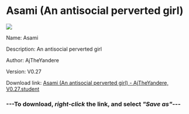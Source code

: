 # Asami (An antisocial perverted girl)

<img src = "https://raw.githubusercontent.com/Arbiter1223/Koukou-Gurashi-Custom-Students/master/Students/Files/Asami%20(An%20antisocial%20perverted%20girl).png">

Name: Asami

Description: An antisocial perverted girl

Author: AjTheYandere

Version: V0.27

Download link: <a href="https://raw.githubusercontent.com/Arbiter1223/Koukou-Gurashi-Custom-Students/master/Students/Files/Asami%20(An%20antisocial%20perverted%20girl)%20-%20AjTheYandere%2C%20V0.27.student">Asami (An antisocial perverted girl) - AjTheYandere, V0.27.student</a>

### ---**To download, _right-click_ the link, and select _"Save as"_**---
